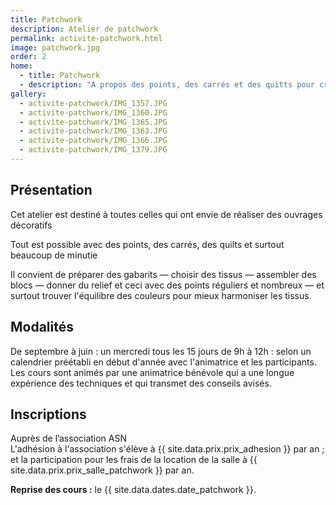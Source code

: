 ```yaml
---
title: Patchwork
description: Atelier de patchwork
permalink: activite-patchwork.html
image: patchwork.jpg
order: 2
home:
  - title: Patchwork
  - description: "A propos des points, des carrés et des quitts pour créer des ouvrages décoratifs. Échanges et partage de techniques entre membres du groupe."
gallery: 
  - activite-patchwork/IMG_1357.JPG
  - activite-patchwork/IMG_1360.JPG
  - activite-patchwork/IMG_1365.JPG
  - activite-patchwork/IMG_1363.JPG
  - activite-patchwork/IMG_1366.JPG
  - activite-patchwork/IMG_1379.JPG
---
```


## Présentation ##

Cet atelier est destiné à toutes celles qui ont envie de réaliser des ouvrages décoratifs

Tout est possible avec des points, des carrés, des quilts et surtout beaucoup de minutie

Il convient de préparer des gabarits — choisir des tissus — assembler des blocs — donner du relief et ceci avec des points réguliers et nombreux — et surtout trouver l'équilibre des couleurs pour mieux harmoniser les tissus.

## Modalités ##

De septembre à juin : un mercredi tous les 15 jours de 9h à 12h : selon un calendrier préétabli en début d'année avec l'animatrice et les participants.  
Les cours sont animés par une animatrice bénévole qui a une longue expérience des techniques et qui transmet des conseils avisés.

## Inscriptions ##

Auprès de l’association ASN  
L'adhésion à l'association s'élève à {{ site.data.prix.prix_adhesion }}  par an ; et la participation pour les frais de la location de la salle à {{ site.data.prix.prix_salle_patchwork }} par an.

**Reprise des cours :** le {{ site.data.dates.date_patchwork }}.

